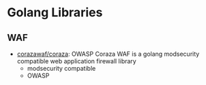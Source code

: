# Golang Libraries

## WAF

- [corazawaf/coraza](https://github.com/corazawaf/coraza): OWASP Coraza WAF is a
  golang modsecurity compatible web application firewall library
  - modsecurity compatible
  - OWASP

